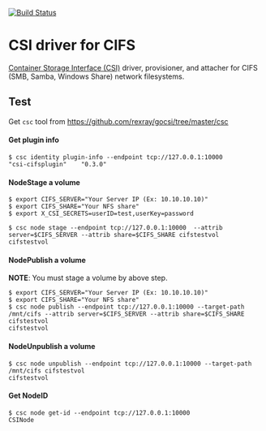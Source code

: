 [![Build Status](https://travis-ci.org/alternative-storage/cifs-csi.svg?branch=master)](https://travis-ci.org/alternative-storage/cifs-csi)

# CSI driver for CIFS

[Container Storage Interface (CSI)](https://github.com/container-storage-interface/) driver, provisioner, and attacher for CIFS (SMB, Samba, Windows Share) network filesystems.



## Test
Get ```csc``` tool from https://github.com/rexray/gocsi/tree/master/csc

#### Get plugin info
```
$ csc identity plugin-info --endpoint tcp://127.0.0.1:10000
"csi-cifsplugin"	"0.3.0"
```

#### NodeStage a volume
```
$ export CIFS_SERVER="Your Server IP (Ex: 10.10.10.10)"
$ export CIFS_SHARE="Your NFS share"
$ export X_CSI_SECRETS=userID=test,userKey=password

$ csc node stage --endpoint tcp://127.0.0.1:10000  --attrib server=$CIFS_SERVER --attrib share=$CIFS_SHARE cifstestvol
cifstestvol
```

#### NodePublish a volume

**NOTE**: You must stage a volume by above step.

```
$ export CIFS_SERVER="Your Server IP (Ex: 10.10.10.10)"
$ export CIFS_SHARE="Your NFS share"
$ csc node publish --endpoint tcp://127.0.0.1:10000 --target-path /mnt/cifs --attrib server=$CIFS_SERVER --attrib share=$CIFS_SHARE cifstestvol
cifstestvol
```

#### NodeUnpublish a volume
```
$ csc node unpublish --endpoint tcp://127.0.0.1:10000 --target-path /mnt/cifs cifstestvol
cifstestvol
```

#### Get NodeID
```
$ csc node get-id --endpoint tcp://127.0.0.1:10000
CSINode
```
